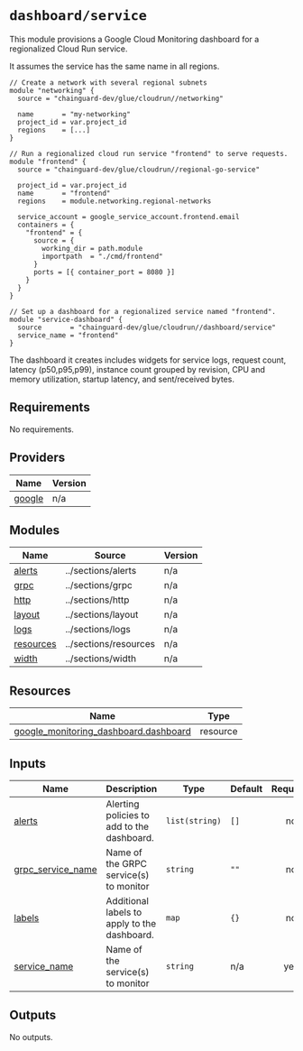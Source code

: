 # `dashboard/service`

This module provisions a Google Cloud Monitoring dashboard for a regionalized Cloud Run service.

It assumes the service has the same name in all regions.

```hcl
// Create a network with several regional subnets
module "networking" {
  source = "chainguard-dev/glue/cloudrun//networking"

  name       = "my-networking"
  project_id = var.project_id
  regions    = [...]
}

// Run a regionalized cloud run service "frontend" to serve requests.
module "frontend" {
  source = "chainguard-dev/glue/cloudrun//regional-go-service"

  project_id = var.project_id
  name       = "frontend"
  regions    = module.networking.regional-networks

  service_account = google_service_account.frontend.email
  containers = {
    "frontend" = {
      source = {
        working_dir = path.module
        importpath  = "./cmd/frontend"
      }
      ports = [{ container_port = 8080 }]
    }
  }
}

// Set up a dashboard for a regionalized service named "frontend".
module "service-dashboard" {
  source       = "chainguard-dev/glue/cloudrun//dashboard/service"
  service_name = "frontend"
}
```

The dashboard it creates includes widgets for service logs, request count, latency (p50,p95,p99), instance count grouped by revision, CPU and memory utilization, startup latency, and sent/received bytes.

<!-- BEGIN_TF_DOCS -->
## Requirements

No requirements.

## Providers

| Name | Version |
|------|---------|
| <a name="provider_google"></a> [google](#provider\_google) | n/a |

## Modules

| Name | Source | Version |
|------|--------|---------|
| <a name="module_alerts"></a> [alerts](#module\_alerts) | ../sections/alerts | n/a |
| <a name="module_grpc"></a> [grpc](#module\_grpc) | ../sections/grpc | n/a |
| <a name="module_http"></a> [http](#module\_http) | ../sections/http | n/a |
| <a name="module_layout"></a> [layout](#module\_layout) | ../sections/layout | n/a |
| <a name="module_logs"></a> [logs](#module\_logs) | ../sections/logs | n/a |
| <a name="module_resources"></a> [resources](#module\_resources) | ../sections/resources | n/a |
| <a name="module_width"></a> [width](#module\_width) | ../sections/width | n/a |

## Resources

| Name | Type |
|------|------|
| [google_monitoring_dashboard.dashboard](https://registry.terraform.io/providers/hashicorp/google/latest/docs/resources/monitoring_dashboard) | resource |

## Inputs

| Name | Description | Type | Default | Required |
|------|-------------|------|---------|:--------:|
| <a name="input_alerts"></a> [alerts](#input\_alerts) | Alerting policies to add to the dashboard. | `list(string)` | `[]` | no |
| <a name="input_grpc_service_name"></a> [grpc\_service\_name](#input\_grpc\_service\_name) | Name of the GRPC service(s) to monitor | `string` | `""` | no |
| <a name="input_labels"></a> [labels](#input\_labels) | Additional labels to apply to the dashboard. | `map` | `{}` | no |
| <a name="input_service_name"></a> [service\_name](#input\_service\_name) | Name of the service(s) to monitor | `string` | n/a | yes |

## Outputs

No outputs.
<!-- END_TF_DOCS -->
